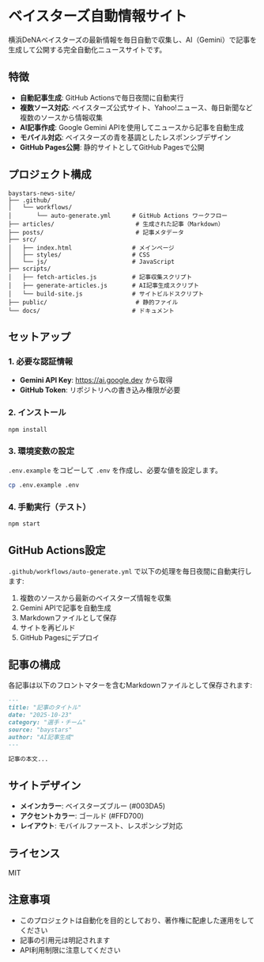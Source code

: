 # ベイスターズ自動情報サイト

横浜DeNAベイスターズの最新情報を毎日自動で収集し、AI（Gemini）で記事を生成して公開する完全自動化ニュースサイトです。

## 特徴

- **自動記事生成**: GitHub Actionsで毎日夜間に自動実行
- **複数ソース対応**: ベイスターズ公式サイト、Yahoo!ニュース、毎日新聞など複数のソースから情報収集
- **AI記事作成**: Google Gemini APIを使用してニュースから記事を自動生成
- **モバイル対応**: ベイスターズの青を基調としたレスポンシブデザイン
- **GitHub Pages公開**: 静的サイトとしてGitHub Pagesで公開

## プロジェクト構成

```
baystars-news-site/
├── .github/
│   └── workflows/
│       └── auto-generate.yml      # GitHub Actions ワークフロー
├── articles/                       # 生成された記事（Markdown）
├── posts/                          # 記事メタデータ
├── src/
│   ├── index.html                 # メインページ
│   ├── styles/                    # CSS
│   └── js/                        # JavaScript
├── scripts/
│   ├── fetch-articles.js          # 記事収集スクリプト
│   ├── generate-articles.js       # AI記事生成スクリプト
│   └── build-site.js              # サイトビルドスクリプト
├── public/                         # 静的ファイル
└── docs/                          # ドキュメント
```

## セットアップ

### 1. 必要な認証情報

- **Gemini API Key**: https://ai.google.dev から取得
- **GitHub Token**: リポジトリへの書き込み権限が必要

### 2. インストール

```bash
npm install
```

### 3. 環境変数の設定

`.env.example` をコピーして `.env` を作成し、必要な値を設定します。

```bash
cp .env.example .env
```

### 4. 手動実行（テスト）

```bash
npm start
```

## GitHub Actions設定

`.github/workflows/auto-generate.yml` で以下の処理を毎日夜間に自動実行します:

1. 複数のソースから最新のベイスターズ情報を収集
2. Gemini APIで記事を自動生成
3. Markdownファイルとして保存
4. サイトを再ビルド
5. GitHub Pagesにデプロイ

## 記事の構成

各記事は以下のフロントマターを含むMarkdownファイルとして保存されます:

```markdown
---
title: "記事のタイトル"
date: "2025-10-23"
category: "選手・チーム"
source: "baystars"
author: "AI記事生成"
---

記事の本文...
```

## サイトデザイン

- **メインカラー**: ベイスターズブルー (#003DA5)
- **アクセントカラー**: ゴールド (#FFD700)
- **レイアウト**: モバイルファースト、レスポンシブ対応

## ライセンス

MIT

## 注意事項

- このプロジェクトは自動化を目的としており、著作権に配慮した運用をしてください
- 記事の引用元は明記されます
- API利用制限に注意してください

